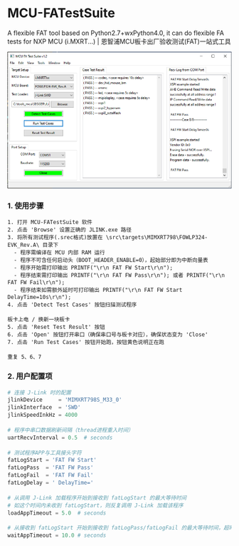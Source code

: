 # MCU-FATestSuite
A flexible FAT tool based on Python2.7+wxPython4.0, it can do flexible FA tests for NXP MCU (i.MXRT...) | 恩智浦MCU板卡出厂验收测试(FAT)一站式工具 

![](./doc/tool_v1.2_view.PNG)

### 1. 使用步骤
```text
1. 打开 MCU-FATestSuite 软件
2. 点击 'Browse' 设置正确的 JLINK.exe 路径
3. 将所有测试程序(.srec格式)放置在 \src\targets\MIMXRT798\FOWLP324-EVK_Rev.A\ 目录下
  - 程序需编译在 MCU 内部 RAM 运行
  - 程序不可含任何启动头（BOOT_HEADER_ENABLE=0），起始部分即为中断向量表
  - 程序开始需打印输出 PRINTF("\r\n FAT FW Start\r\n");
  - 程序结束需打印输出 PRINTF("\r\n FAT FW Pass\r\n"); 或者 PRINTF("\r\n FAT FW Fail\r\n");
  - 程序结束如需额外延时可打印输出 PRINTF("\r\n FAT FW Start DelayTime=10s\r\n");
4. 点击 'Detect Test Cases' 按钮扫描测试程序
 
板卡上电 / 换新一块板卡
5. 点击 'Reset Test Result' 按钮
6. 点击 'Open' 按钮打开串口（确保串口号与板卡对应），确保状态变为 'Close'
7. 点击 'Run Test Cases' 按钮开始跑，按钮黄色说明正在跑
 
重复 5、6、7
```

### 2. 用户配置项

```Python
# 连接 J-Link 时的配置
jlinkDevice     = 'MIMXRT798S_M33_0'
jlinkInterface  = 'SWD'
jlinkSpeedInkHz = 4000

# 程序中串口数据刷新间隔（thread进程重入时间）
uartRecvInterval = 0.5  # seconds

# 测试程序APP与工具接头字符
fatLogStart = 'FAT FW Start'
fatLogPass  = 'FAT FW Pass'
fatLogFail  = 'FAT FW Fail'
fatLogDelay = ' DelayTime='

# 从调用 J-Link 加载程序开始到接收到 fatLogStart 的最大等待时间
# 如这个时间内未收到 fatLogStart，则反复调用 J-Link 加载该程序
loadAppTimeout = 5.0  # seconds

# 从接收到 fatLogStart 开始到接收到 fatLogPass/fatLogFail 的最大等待时间，超时可返回 TIMEOUT 测试结果
waitAppTimeout = 10.0 # seconds
```
